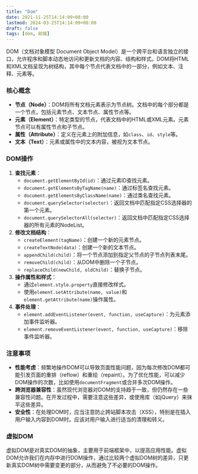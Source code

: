 ```yaml
---
title: "Dom"
date: 2021-11-25T14:14:09+08:00
lastmod: 2024-03-25T14:14:09+08:00
draft: false
tags: [dom, 前端]
---
```


DOM（文档对象模型 Document Object Model）是一个跨平台和语言独立的接口，允许程序和脚本动态地访问和更新文档的内容、结构和样式。DOM将HTML和XML文档呈现为树结构，其中每个节点代表文档中的一部分，例如文本、注释、元素等。

### 核心概念

- **节点（Node）**：DOM将所有文档元素表示为节点树。文档中的每个部分都是一个节点，包括元素节点、文本节点、属性节点等。
- **元素（Element）**：特定类型的节点，代表文档中的HTML或XML元素。元素节点可以有属性节点和子节点。
- **属性（Attribute）**：定义在元素上的附加信息，如`class`、`id`、`style`等。
- **文本（Text）**：元素或属性中的文本内容，被视为文本节点。

### DOM操作

1. **查找元素**：
   - `document.getElementById(id)`：通过元素ID查找元素。
   - `document.getElementsByTagName(name)`：通过标签名查找元素。
   - `document.getElementsByClassName(name)`：通过类名查找元素。
   - `document.querySelector(selector)`：返回文档中匹配指定CSS选择器的第一个元素。
   - `document.querySelectorAll(selector)`：返回文档中匹配指定CSS选择器的所有元素的NodeList。
2. **修改文档结构**：
   - `createElement(tagName)`：创建一个新的元素节点。
   - `createTextNode(data)`：创建一个新的文本节点。
   - `appendChild(child)`：将一个节点添加到指定父节点的子节点列表末尾。
   - `removeChild(child)`：从DOM中删除一个子节点。
   - `replaceChild(newChild, oldChild)`：替换子节点。
3. **操作属性和样式**：
   - 通过`element.style.property`直接修改样式。
   - 使用`element.setAttribute(name, value)`和`element.getAttribute(name)`操作属性。
4. **事件处理**：
   - `element.addEventListener(event, function, useCapture)`：为元素添加事件监听器。
   - `element.removeEventListener(event, function, useCapture)`：移除事件监听器。

### 注意事项

- **性能考虑**：频繁地操作DOM可以导致页面性能问题，因为每次修改DOM都可能引发页面的重排（reflow）和重绘（repaint）。为了优化性能，可以减少DOM操作的次数，比如使用`documentFragment`或合并多次DOM操作。
- **跨浏览器兼容性**：虽然现代浏览器对DOM的支持趋于一致，但仍然存在一些兼容性问题。在开发过程中，需要注意这些差异，或使用库（如jQuery）来抹平这些差异。
- **安全性**：在处理DOM时，应当注意防止跨站脚本攻击（XSS），特别是在插入用户输入内容到DOM时。应该对用户输入进行适当的清理和转义。

### 虚拟DOM

虚拟DOM是对真实DOM的抽象，主要用于前端框架中，以提高应用性能。虚拟DOM允许我们在内存中进行DOM操作，通过比较两个虚拟DOM树的差异，只更新真实DOM树中需要变更的部分，从而避免了不必要的DOM操作。
